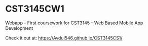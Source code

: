 # CST3145CW1

Webapp - First coursework for CST3145 - Web Based Mobile App Development

Check it out at: https://Avdul546.github.io/CST3145CS1/

